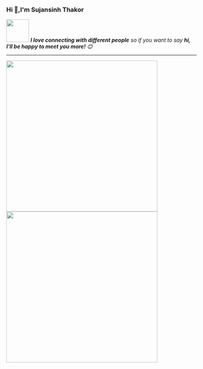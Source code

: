 ### Hi  👋,I'm Sujansinh Thakor

<!--
**Sujansinh-thakor/Sujansinh-thakor** is a ✨ _special_ ✨ repository because its `README.md` (this file) appears on your GitHub profile.
<a href="https://www.linkedin.com/in/sujansinh-thakor-1bb3a5205/">
  <img align="left" width="24px" src="https://raw.githubusercontent.com/peterthehan/peterthehan/master/assets/linkedin.svg"  />
</a>
<a href="https://twitter.com/Sujanthakor94">
  <img align="left" width="26px" src="https://raw.githubusercontent.com/peterthehan/peterthehan/master/assets/twitter.svg" />
</a>
<a href="mailto:sdthakor.8485@gmail.com">
  <img align="left" width="26px" src="https://cdn.jsdelivr.net/npm/simple-icons@v3/icons/gmail.svg" />
</a>
<br>
Here are some ideas to get you started:
## ME:

- 🔭 I’m currently Pursuing B.Tech in Computer Science at VIT Bhopal
- 🌱 I’m currently learning Data Structure and Algorithm in Java
- 👯 I’m looking to Contribute more in Open source Communities.
- 🤔 I’m looking for help with ...
- 💬 Ask me about ...
- 📫 How to reach me: ...
- 😄 Pronouns: ...
- ⚡ Fun fact: ...
-->


<img src="https://media.giphy.com/media/LnQjpWaON8nhr21vNW/giphy.gif" width="60"> <em><b>I love connecting with different people</b> so if you want to say <b>hi, I'll be happy to meet you more!</b> 😊</em>
<hr>
<img width='400' src="https://github-readme-stats.vercel.app/api/top-langs/?username=Sujansinh-thakor" />

<img width='400' src="https://github-readme-streak-stats.herokuapp.com/?user=Sujansinh-thakor" />

